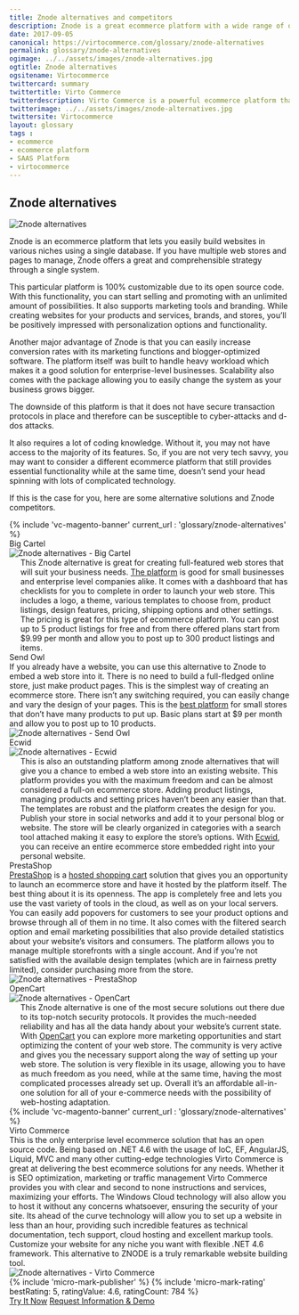 ```yaml
--- 
title: Znode alternatives and competitors
description: Znode is a great ecommerce platform with a wide range of opportunities, but there are some alternative solutions and Znode competitors that you should check out. Learn more about it in this article.
date: 2017-09-05
canonical: https://virtocommerce.com/glossary/znode-alternatives
permalink: glossary/znode-alternatives
ogimage: ../../assets/images/znode-alternatives.jpg
ogtitle: Znode alternatives 
ogsitename: Virtocommerce
twittercard: summary
twittertitle: Virto Commerce
twitterdescription: Virto Commerce is a powerful ecommerce platform that includes everything you need to create an online store and sell online. Try it free with Free Community License
twitterimage: ../../assets/images/znode-alternatives.jpg
twittersite: Virtocommerce
layout: glossary
tags : 
- ecommerce
- ecommerce platform
- SAAS Platform
- virtocommerce 
---
```

<section itemscope itemtype="http://schema.org/Article">
    <meta itemprop="author" content="Virtocommerce">
    <meta itemprop="datePublished" content="2017-09-06">
    <meta itemprop="dateModified" content="2018-02-22">
    <div itemprop="articleBody" class="business-cnt">
        <div itemprop="mainEntityOfPage" class="head __cart">
            <h1 itemprop="headline" class="title">Znode alternatives </h1>
        </div>
        <span itemprop="image" itemscope itemtype="https://schema.org/ImageObject">
            <img itemprop="url contentUrl" alt="Znode alternatives" src="assets/images/znode-alternatives.jpg" />
            <meta itemprop="width" content="500">
            <meta itemprop="height" content="226">
        </span>
        <p class="text">
            Znode is an ecommerce platform that lets you easily build websites in various niches using a single database. If you have multiple web stores and pages to manage, Znode offers a great and comprehensible strategy through a single system.
        </p>
        <p class="text">
            This particular platform is 100% customizable due to its open source code. With this functionality, you can start selling and promoting with an unlimited amount of possibilities. It also supports marketing tools and branding.  While creating websites for your products and services, brands, and stores, you’ll be positively impressed with personalization options and functionality.
        </p>
        <p class="text">
            Another major advantage of Znode is that you can easily increase conversion rates with its marketing functions and blogger-optimized software. The platform itself was built to handle heavy workload which makes it a good solution for enterprise-level businesses. Scalability also comes with the package allowing you to easily change the system as your business grows bigger.
        </p>
        <p class="text">
            The downside of this platform is that it does not have secure transaction protocols in place and therefore can be susceptible to cyber-attacks and d-dos attacks.
        </p>
        <p class="text">
            It also requires a lot of coding knowledge. Without it, you may not have access to the majority of its features. So, if you are not very tech savvy, you may want to consider a different ecommerce platform that still provides essential functionality while at the same time, doesn’t send your head spinning with lots of complicated technology.
        </p>
        <p class="text">
            If this is the case for you, here are some alternative solutions and Znode competitors.
        </p>
        {% include 'vc-magento-banner' current_url : 'glossary/znode-alternatives' %}
        <div class="section-title">Big Cartel</div>
        <div class="row">
            <div class="col-md-4">
                <img alt="Znode alternatives  - Big Cartel" src="assets/images/bigcartel.jpg" />
            </div>
            <div class="col-md text" style="margin-top: 0; padding-left: 20px;">
                This Znode alternative is great for creating full-featured web stores that will suit your business needs. <a href="https://www.bigcartel.com/" rel="nofollow">The platform</a> is good for small businesses and enterprise level companies alike. It comes with a dashboard that has checklists for you to complete in order to launch your web store. This includes a logo, a theme, various templates to choose from, product listings, design features, pricing, shipping options and other settings.
                The pricing is great for this type of ecommerce platform. You can post up to 5 product listings for free and from there offered plans start from $9.99 per month and allow you to post up to 300 product listings and items.
            </div>
        </div>
        <div class="section-title">Send Owl</div>
        <div class="row">
            <div class="col-md text">
                If you already have a website, you can use this alternative to Znode to embed a web store into it. There is no need to build a full-fledged online store, just make product pages. This is the simplest way of creating an ecommerce store. There isn’t any switching required, you can easily change and vary the design of your pages.
                This is the <a href="https://www.sendowl.com/" rel="nofollow">best platform</a> for small stores that don’t have many products to put up. Basic plans start at $9 per month and allow you to post up to 10 products.
            </div>
            <div class="col-md-4">
                <img alt="Znode alternatives  - Send Owl" src="assets/images/sendowl.jpg" />
            </div>
        </div>
        <div class="section-title">Ecwid</div>
        <div class="row">
            <div class="col-md-4">
                <img alt="Znode alternatives  - Ecwid" src="assets/images/ecwid.jpg" />
            </div>
            <div class="col-md text" style="margin-top: 0; padding-left: 20px;">
                This is also an outstanding platform among znode alternatives that will give you a chance to embed a web store into an existing website. This platform provides you with the maximum freedom and can be almost considered a full-on ecommerce store. Adding product listings, managing products and setting prices haven’t been any easier than that.
                The templates are robust and the platform creates the design for you. Publish your store in social networks and add it to your personal blog or website. The store will be clearly organized in categories with a search tool attached making it easy to explore the store’s options. With <a href="https://www.ecwid.com/" rel="nofollow">Ecwid</a>, you can receive an entire ecommerce store embedded right into your personal website.
            </div>
        </div>
        <div class="section-title">PrestaShop</div>
        <div class="row">
            <div class="col-md text">
                <a href="https://www.prestashop.com/en" rel="nofollow">PrestaShop</a> is a <a href="{{ '/glossary/hosted-shopping-cart' | absolute_url }}">hosted shopping cart</a> solution that gives you an opportunity to launch an ecommerce store and have it hosted by the platform itself.
                The best thing about it is its openness. The app is completely free and lets you use the vast variety of tools in the cloud, as well as on your local servers.
                You can easily add popovers for customers to see your product options and browse through all of them in no time. It also comes with the filtered search option and email marketing possibilities that also provide detailed statistics about your website’s visitors and consumers.
                The platform allows you to manage multiple storefronts with a single account. And if you’re not satisfied with the available design templates (which are in fairness pretty limited), consider purchasing more from the store.
            </div>
            <div class="col-md-4">
                <img alt="Znode alternatives  - PrestaShop" src="assets/images/prestashop.jpg" />
            </div>
        </div>
        <div class="section-title">OpenCart </div>
        <div class="row">
            <div class="col-md-4">
                <img alt="Znode alternatives  - OpenCart" src="assets/images/opencart.jpg" />
            </div>
            <div class="col-md text" style="margin-top: 0; padding-left: 20px;">
                This Znode alternative is one of the most secure solutions out there due to its top-notch security protocols. It provides the much-needed reliability and has all the data handy about your website’s current state.
                With <a href="https://www.opencart.com/" rel="nofollow">OpenCart</a> you can explore more marketing opportunities and start optimizing the content of your web store.
                The community is very active and gives you the necessary support along the way of setting up your web store. The solution is very flexible in its usage, allowing you to have as much freedom as you need, while at the same time, having the most complicated processes already set up. Overall it’s an affordable all-in-one solution for all of your e-commerce needs with the possibility of web-hosting adaptation.
            </div>
        </div>
        {% include 'vc-magento-banner' current_url : 'glossary/znode-alternatives' %}
        <div class="section-title">Virto Commerce</div>
        <div class="row">
            <div class="col-md text">
                This is the only enterprise level ecommerce solution that has an open source code. Being based on .NET 4.6 with the usage of IoC, EF, AngularJS, Liquid, MVC and many other cutting-edge technologies Virto Commerce is great at delivering the best ecommerce solutions for any needs. Whether it is SEO optimization, marketing or traffic management Virto Commerce provides you with clear and second to none instructions and services, maximizing your efforts.
                The Windows Cloud technology will also allow you to host it without any concerns whatsoever, ensuring the security of your site. Its ahead of the curve technology will allow you to set up a website in less than an hour, providing such incredible features as technical documentation, tech support, cloud hosting and excellent markup tools. Customize your website for any niche you want with flexible .NET 4.6 framework. This alternative to ZNODE is a truly remarkable website building tool.
            </div>
            <div class="col-md-4">
                <img alt="Znode alternatives  - Virto Commerce" src="assets/images/virto-commerce-screen.jpg" />
            </div>
        </div>
        {% include 'micro-mark-publisher' %}
        {% include 'micro-mark-rating' bestRating: 5, ratingValue: 4.6, ratingCount: 784 %}
        <div class="actions">
            <a class="btn btn--orange" href="/contact-us">Try It Now</a>
            <a class="btn btn--orange" href="/contact-us">Request Information & Demo</a>
        </div>
    </div>
</section>
